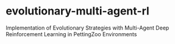 # evolutionary-multi-agent-rl
Implementation of Evolutionary Strategies with Multi-Agent Deep Reinforcement Learning in PettingZoo Environments
